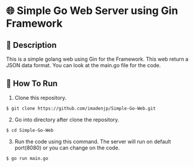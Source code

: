 # 🌐 Simple Go Web Server using Gin Framework

## 📝 Description

This is a simple golang web using Gin for the Framework. This web return a JSON data format. You can look at the main.go file for the code.

## 🚀 How To Run

1. Clone this repository.
```bash
$ git clone https://github.com/imadenjp/Simple-Go-Web.git
```

2. Go into directory after clone the repository.
```bash
$ cd Simple-Go-Web
```

3. Run the code using this command. The server will run on default port(8080) or you can change on the code.
```bash
$ go run main.go
```